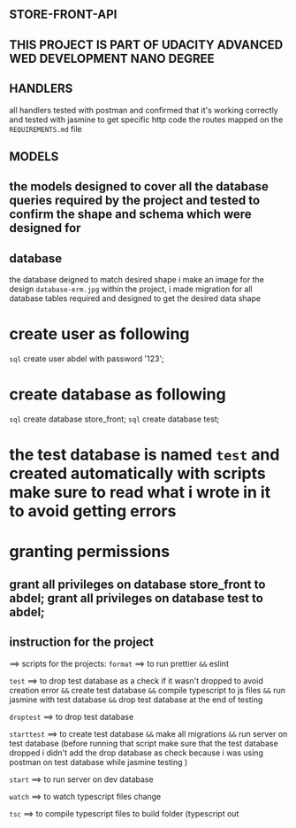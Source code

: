 ## STORE-FRONT-API

## THIS PROJECT IS PART OF UDACITY ADVANCED WED DEVELOPMENT NANO DEGREE

## HANDLERS
all handlers tested with postman and confirmed that it's working correctly and tested with jasmine to get specific http code the routes mapped on the `REQUIREMENTS.md` file

## MODELS
the models designed to cover all the database queries required by the project and tested to confirm the shape and schema which were designed for
---------------------------------------------------------------------------------------------
## database 
the database deigned to match desired shape i make an image for the design `database-erm.jpg` within the project, i made migration for all database tables required and designed to get the desired data shape

# create user as following 
`sql` create user abdel with password '123';

# create database as following
`sql` create database store_front;
`sql` create database test;

# the test database is named `test` and created automatically with scripts make sure to read what i wrote in it to avoid getting errors 

# granting permissions 
grant all privileges on database store_front to abdel;
grant all privileges on database test to abdel;
----------------------------------------------------------------------------------------------
## instruction for the project 
==> scripts for the projects:
`format` ==> to run prettier `&&` eslint

`test` ==> to drop test database as a check if it wasn't dropped to avoid creation error `&&` create test database `&&` compile typescript to js files `&&` run jasmine with test database `&&` drop test database at the end of testing

`droptest` ==> to drop test database 

`starttest` ==> to create test database `&&` make all migrations `&&` run server on test database (before running that script make sure that the test database dropped i didn't add the drop database as check because i was using postman on test database while jasmine testing )

`start` ==> to run server on dev database 

`watch` ==> to watch typescript files change

`tsc` ==> to compile typescript files to build folder (typescript out